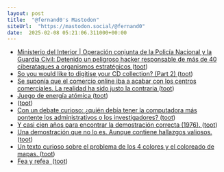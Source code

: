 ```yaml
---
layout: post
title:  "@fernand0's Mastodon"
siteUrl:  "https://mastodon.social/@fernand0"
date:  2025-02-08 05:21:06.311000+00:00
---
```

*  [Ministerio del Interior \|  Operación conjunta de la Policía Nacional y la Guardia Civil: Detenido un peligroso hacker responsable de más de 40 ciberataques a organismos estratégicos   ](https://www.interior.gob.es/opencms/es/detalle/articulo/Detenido-un-peligroso-hacker-responsable-de-mas-de-40-ciberataques-a-organismos-estrategicos/) ([toot](https://mastodon.social/@fernand0/113966584057451294))
*  [So you would like to digitise your CD collection? (Part 2) ](https://dev.to/fernand0/so-you-would-like-to-digitise-your-cd-collection-part-2-4an) ([toot](https://mastodon.social/@fernand0/113965979434941106))
*  [Se suponía que el comercio online iba a acabar con los centros comerciales. La realidad ha sido justo la contraria ](https://www.xataka.com/magnet/boom-comercio-online-iba-a-acabar-centros-comerciales-realidad-ha-sido-justo-contrari) ([toot](https://mastodon.social/@fernand0/113965939355358713))
*  [Juego de energía atómica ](https://www.flickr.com/photos/fernand0/54285490132) ([toot](https://mastodon.social/@fernand0/113965880269634643))
*  [ ](https://mastodon.social/users/fernand0/statuses/113965109638338491/activity) ([toot](https://mastodon.social/users/fernand0/statuses/113965109638338491/activity))
*  [Con un debate curioso: ¿quién debía tener la computadora más pontente los administrativos o los investigadores? ](https://mastodon.social/@fernand0/113964324062602222) ([toot](https://mastodon.social/@fernand0/113964324062602222))
*  [Y casi cien años para encontrar la demostración correcta (1976). ](https://mastodon.social/@fernand0/113964321039757840) ([toot](https://mastodon.social/@fernand0/113964321039757840))
*  [Una demostración que no lo es. Aunque contiene hallazgos valiosos. ](https://mastodon.social/@fernand0/113964319860634803) ([toot](https://mastodon.social/@fernand0/113964319860634803))
*  [Un texto curioso sobre el problema de los 4 colores y el coloreado de mapas. ](https://mastodon.social/@fernand0/113964318735225493) ([toot](https://mastodon.social/@fernand0/113964318735225493))
*  [Fea y refea  ](https://avecesunafoto.wordpress.com/2025/02/07/fea-y-refea) ([toot](https://mastodon.social/@fernand0/113964098556830083))
